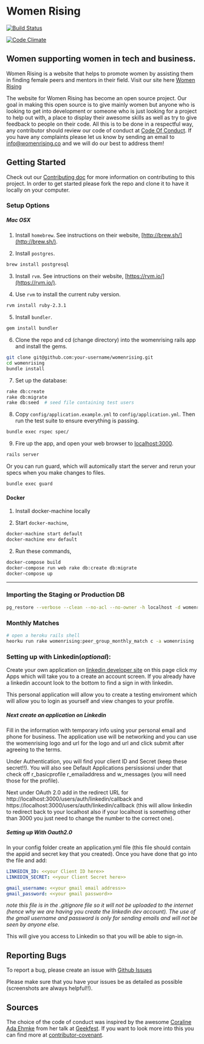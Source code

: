 # Women Rising
[![Build Status](https://travis-ci.org/womenrising/womenrising.svg?branch=master)](https://travis-ci.org/womenrising/womenrising)

[![Code Climate](https://codeclimate.com/github/womenrising/womenrising/badges/gpa.svg)](https://codeclimate.com/github/womenrising/womenrising)

## Women supporting women in tech and business.

Women Rising is a website that helps to promote women by assisting them in
finding female peers and mentors in their field. Visit our site here [Women Rising](http://www.womenrising.co/)

The website for Women Rising has become an open source project. Our goal in
making this open source is to give mainly women but anyone who is looking to
get into development or someone who is just looking for a project to help out
with, a place to display their awesome skills as well as try to give feedback
to people on their code. All this is to be done in a respectful way, any
contributor should review our code of conduct at
[Code Of Conduct](https://github.com/kma3a/womenrising/blob/master/CODE_OF_CONDUCT.md).
If you have any complaints please let us know by sending an email to
info@womenrising.co and we will do our best to address them!

## Getting Started
Check out our [Contributing doc](https://github.com/womenrising/womenrising/blob/master/CONTRIBUTING.md) for more information on contributing to this project. In order to get started please fork the repo and clone it to have it locally on your computer.

### Setup Options

##### Mac OSX

1. Install `homebrew`. See instructions on their website,
[http://brew.sh/](http://brew.sh/).

2. Install `postgres`.

  ```sh
  brew install postgresql
  ```

3. Install `rvm`. See intructions on their website,
[https://rvm.io/](https://rvm.io/).

4. Use `rvm` to install the current ruby version.

  ```sh
  rvm install ruby-2.3.1
  ```

5. Install `bundler`.

  ```sh
  gem install bundler
  ```

6. Clone the repo and cd (change directory) into the womenrising rails app and
install the gems.

  ```sh
  git clone git@github.com:your-username/womenrising.git
  cd womenrising
  bundle install
  ```

7. Set up the database:

  ```sh
  rake db:create
  rake db:migrate
  rake db:seed  # seed file containing test users
  ```

8. Copy `config/application.example.yml` to `config/application.yml`. Then run the test suite to ensure everything is passing.

  ```sh
  bundle exec rspec spec/
  ```

9. Fire up the app, and open your web browser to
[localhost:3000](http://localhost:3000).

  ```sh
  rails server
  ```

  Or you can run guard, which will automically start the server and rerun your specs when you make changes to files.

  ```sh
  bundle exec guard
  ```


#### Docker

1. Install docker-machine locally

2. Start `docker-machine`,

  ```sh
  docker-machine start default
  docker-machine env default
  ```

2. Run these commands,
  ```sh
  docker-compose build
  docker-compose run web rake db:create db:migrate
  docker-compose up
  ```

---

### Importing the Staging or Production DB

```sh
pg_restore --verbose --clean --no-acl --no-owner -h localhost -d womenrising_development ./db/backup-2016-01-14.dump
```

### Monthly Matches

```sh
# open a heroku rails shell
heorku run rake womenrising:peer_group_monthly_match c -a womenrising
```

### Setting up with Linkedin(*optional*):

Create your own application on
[linkedin developer site](https://developer.linkedin.com/) on this page click
my Apps which will take you to a create an account screen. If you already have
a linkedin account look to the bottom to find a sign in with linkedin.

This personal application will allow you to create a testing enviroment which
will allow you to login as yourself and view changes to your profile.

##### Next create an application on Linkedin

Fill in the information with temporary info using your personal email and phone
for business. The application use will be networking and you can use the
womenrising logo and url for the logo and url and click submit after agreeing
to the terms.

Under Authentication, you will find your client ID and Secret (keep these
secret!!). You will also see Default Applications persissionsi under that
check off r\_basicprofile r\_emailaddress and w\_messages (you will need those
for the profile).

Next under OAuth 2.0 add in the redirect URL for
http://localhost:3000/users/auth/linkedin/callback and
https://localhost:3000/users/auth/linkedin/callback (this will allow linkedin
to redirect back to your localhost also if your localhost is something other
than 3000 you just need to change the number to the correct one).

##### Setting up With Oauth2.0

In your config folder create an application.yml file (this file should contain
the appid and secret key that you created).  Once you have done that go into
the file and add:

```yaml
LINKEDIN_ID: <<your Client ID here>>
LINKEDIN_SECRET: <<your Client Secret here>>

gmail_username: <<your gmail email address>>
gmail_password: <<your gmail password>>
```

*note this file is in the .gitignore file so it will not be uploaded to the
internet (hence why we are having you create the linkedin dev account). The use
of the gmail username and password is only for sending emails and will not be
seen by anyone else.*

This will give you access to Linkedin so that you will be able to sign-in.

## Reporting Bugs

To report a bug, please create an issue with [Github Issues](https://github.com/womenrising/womenrising/issues/new)

Please make sure that you have your issues be as detailed as possible
(screenshots are always helpful!!).

## Sources

The choice of the code of conduct was inspired by the awesome
[Coraline Ada Ehmke](https://github.com/CoralineAda) from her talk at
[Geekfest](https://vimeo.com/101449990). If you want to look more into this you can find more at [contributor-covenant](http://contributor-covenant.org/).
